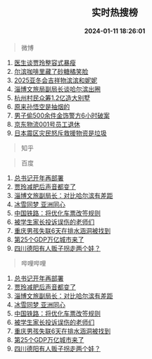 <div align="center"><h2>实时热搜榜</h2><h4>2024-01-11 18:26:01</h4></div>

> 微博  

1. [医生谈贾玲整容式暴瘦](https://s.weibo.com/weibo?q=%23%E5%8C%BB%E7%94%9F%E8%B0%88%E8%B4%BE%E7%8E%B2%E6%95%B4%E5%AE%B9%E5%BC%8F%E6%9A%B4%E7%98%A6%23&t=31&band_rank=1&Refer=top)<br />
2. [尔滨咖啡里藏了砂糖橘笑脸](https://s.weibo.com/weibo?q=%23%E5%B0%94%E6%BB%A8%E5%92%96%E5%95%A1%E9%87%8C%E8%97%8F%E4%BA%86%E7%A0%82%E7%B3%96%E6%A9%98%E7%AC%91%E8%84%B8%23&t=31&band_rank=2&Refer=top)<br />
3. [2025亚冬会吉祥物滨滨和妮妮](https://s.weibo.com/weibo?q=%232025%E4%BA%9A%E5%86%AC%E4%BC%9A%E5%90%89%E7%A5%A5%E7%89%A9%E6%BB%A8%E6%BB%A8%E5%92%8C%E5%A6%AE%E5%A6%AE%23&t=31&band_rank=3&Refer=top)<br />
4. [淄博文旅局副局长谈哈尔滨出圈](https://s.weibo.com/weibo?q=%23%E6%B7%84%E5%8D%9A%E6%96%87%E6%97%85%E5%B1%80%E5%89%AF%E5%B1%80%E9%95%BF%E8%B0%88%E5%93%88%E5%B0%94%E6%BB%A8%E5%87%BA%E5%9C%88%23&t=31&band_rank=4&Refer=top)<br />
5. [杭州村民众筹1.2亿造大别墅](https://s.weibo.com/weibo?q=%23%E6%9D%AD%E5%B7%9E%E6%9D%91%E6%B0%91%E4%BC%97%E7%AD%B91.2%E4%BA%BF%E9%80%A0%E5%A4%A7%E5%88%AB%E5%A2%85%23&t=31&band_rank=5&Refer=top)<br />
6. [原来孙悟空是抽烟的](https://s.weibo.com/weibo?q=%E5%8E%9F%E6%9D%A5%E5%AD%99%E6%82%9F%E7%A9%BA%E6%98%AF%E6%8A%BD%E7%83%9F%E7%9A%84&t=31&band_rank=6&Refer=top)<br />
7. [男子偷500余件金饰警方6小时破案](https://s.weibo.com/weibo?q=%23%E7%94%B7%E5%AD%90%E5%81%B7500%E4%BD%99%E4%BB%B6%E9%87%91%E9%A5%B0%E8%AD%A6%E6%96%B96%E5%B0%8F%E6%97%B6%E7%A0%B4%E6%A1%88%23&t=31&band_rank=7&Refer=top)<br />
8. [京东物流001号员工退休](https://s.weibo.com/weibo?q=%23%E4%BA%AC%E4%B8%9C%E7%89%A9%E6%B5%81001%E5%8F%B7%E5%91%98%E5%B7%A5%E9%80%80%E4%BC%91%23&t=31&band_rank=8&Refer=top)<br />
9. [日本震区灾民怒斥救援物资是垃圾](https://s.weibo.com/weibo?q=%23%E6%97%A5%E6%9C%AC%E9%9C%87%E5%8C%BA%E7%81%BE%E6%B0%91%E6%80%92%E6%96%A5%E6%95%91%E6%8F%B4%E7%89%A9%E8%B5%84%E6%98%AF%E5%9E%83%E5%9C%BE%23&t=31&band_rank=9&Refer=top)<br />

> 知乎  


> 百度  

1. [总书记开年再部署](https://www.baidu.com/s?wd=%E6%80%BB%E4%B9%A6%E8%AE%B0%E5%BC%80%E5%B9%B4%E5%86%8D%E9%83%A8%E7%BD%B2&sa=fyb_news&rsv_dl=fyb_news)<br />
2. [贾玲减肥后声音都变了](https://www.baidu.com/s?wd=%E8%B4%BE%E7%8E%B2%E5%87%8F%E8%82%A5%E5%90%8E%E5%A3%B0%E9%9F%B3%E9%83%BD%E5%8F%98%E4%BA%86&sa=fyb_news&rsv_dl=fyb_news)<br />
3. [淄博文旅副局长：对比哈尔滨有差距](https://www.baidu.com/s?wd=%E6%B7%84%E5%8D%9A%E6%96%87%E6%97%85%E5%89%AF%E5%B1%80%E9%95%BF%EF%BC%9A%E5%AF%B9%E6%AF%94%E5%93%88%E5%B0%94%E6%BB%A8%E6%9C%89%E5%B7%AE%E8%B7%9D&sa=fyb_news&rsv_dl=fyb_news)<br />
4. [冰雪同梦 亚洲同心](https://www.baidu.com/s?wd=%E5%86%B0%E9%9B%AA%E5%90%8C%E6%A2%A6+%E4%BA%9A%E6%B4%B2%E5%90%8C%E5%BF%83&sa=fyb_news&rsv_dl=fyb_news)<br />
5. [中国铁路：将优化车票改签规则](https://www.baidu.com/s?wd=%E4%B8%AD%E5%9B%BD%E9%93%81%E8%B7%AF%EF%BC%9A%E5%B0%86%E4%BC%98%E5%8C%96%E8%BD%A6%E7%A5%A8%E6%94%B9%E7%AD%BE%E8%A7%84%E5%88%99&sa=fyb_news&rsv_dl=fyb_news)<br />
6. [被学生家长投诉误伤的老师们](https://www.baidu.com/s?wd=%E8%A2%AB%E5%AD%A6%E7%94%9F%E5%AE%B6%E9%95%BF%E6%8A%95%E8%AF%89%E8%AF%AF%E4%BC%A4%E7%9A%84%E8%80%81%E5%B8%88%E4%BB%AC&sa=fyb_news&rsv_dl=fyb_news)<br />
7. [重庆男孩失联6天在排水涵洞被找到](https://www.baidu.com/s?wd=%E9%87%8D%E5%BA%86%E7%94%B7%E5%AD%A9%E5%A4%B1%E8%81%946%E5%A4%A9%E5%9C%A8%E6%8E%92%E6%B0%B4%E6%B6%B5%E6%B4%9E%E8%A2%AB%E6%89%BE%E5%88%B0&sa=fyb_news&rsv_dl=fyb_news)<br />
8. [第25个GDP万亿城市来了](https://www.baidu.com/s?wd=%E7%AC%AC25%E4%B8%AAGDP%E4%B8%87%E4%BA%BF%E5%9F%8E%E5%B8%82%E6%9D%A5%E4%BA%86&sa=fyb_news&rsv_dl=fyb_news)<br />
9. [四川德阳有人贩子拐走两个娃？](https://www.baidu.com/s?wd=%E5%9B%9B%E5%B7%9D%E5%BE%B7%E9%98%B3%E6%9C%89%E4%BA%BA%E8%B4%A9%E5%AD%90%E6%8B%90%E8%B5%B0%E4%B8%A4%E4%B8%AA%E5%A8%83%EF%BC%9F&sa=fyb_news&rsv_dl=fyb_news)<br />

> 哔哩哔哩  

1. [总书记开年再部署](https://www.baidu.com/s?wd=%E6%80%BB%E4%B9%A6%E8%AE%B0%E5%BC%80%E5%B9%B4%E5%86%8D%E9%83%A8%E7%BD%B2&sa=fyb_news&rsv_dl=fyb_news)<br />
2. [贾玲减肥后声音都变了](https://www.baidu.com/s?wd=%E8%B4%BE%E7%8E%B2%E5%87%8F%E8%82%A5%E5%90%8E%E5%A3%B0%E9%9F%B3%E9%83%BD%E5%8F%98%E4%BA%86&sa=fyb_news&rsv_dl=fyb_news)<br />
3. [淄博文旅副局长：对比哈尔滨有差距](https://www.baidu.com/s?wd=%E6%B7%84%E5%8D%9A%E6%96%87%E6%97%85%E5%89%AF%E5%B1%80%E9%95%BF%EF%BC%9A%E5%AF%B9%E6%AF%94%E5%93%88%E5%B0%94%E6%BB%A8%E6%9C%89%E5%B7%AE%E8%B7%9D&sa=fyb_news&rsv_dl=fyb_news)<br />
4. [冰雪同梦 亚洲同心](https://www.baidu.com/s?wd=%E5%86%B0%E9%9B%AA%E5%90%8C%E6%A2%A6+%E4%BA%9A%E6%B4%B2%E5%90%8C%E5%BF%83&sa=fyb_news&rsv_dl=fyb_news)<br />
5. [中国铁路：将优化车票改签规则](https://www.baidu.com/s?wd=%E4%B8%AD%E5%9B%BD%E9%93%81%E8%B7%AF%EF%BC%9A%E5%B0%86%E4%BC%98%E5%8C%96%E8%BD%A6%E7%A5%A8%E6%94%B9%E7%AD%BE%E8%A7%84%E5%88%99&sa=fyb_news&rsv_dl=fyb_news)<br />
6. [被学生家长投诉误伤的老师们](https://www.baidu.com/s?wd=%E8%A2%AB%E5%AD%A6%E7%94%9F%E5%AE%B6%E9%95%BF%E6%8A%95%E8%AF%89%E8%AF%AF%E4%BC%A4%E7%9A%84%E8%80%81%E5%B8%88%E4%BB%AC&sa=fyb_news&rsv_dl=fyb_news)<br />
7. [重庆男孩失联6天在排水涵洞被找到](https://www.baidu.com/s?wd=%E9%87%8D%E5%BA%86%E7%94%B7%E5%AD%A9%E5%A4%B1%E8%81%946%E5%A4%A9%E5%9C%A8%E6%8E%92%E6%B0%B4%E6%B6%B5%E6%B4%9E%E8%A2%AB%E6%89%BE%E5%88%B0&sa=fyb_news&rsv_dl=fyb_news)<br />
8. [第25个GDP万亿城市来了](https://www.baidu.com/s?wd=%E7%AC%AC25%E4%B8%AAGDP%E4%B8%87%E4%BA%BF%E5%9F%8E%E5%B8%82%E6%9D%A5%E4%BA%86&sa=fyb_news&rsv_dl=fyb_news)<br />
9. [四川德阳有人贩子拐走两个娃？](https://www.baidu.com/s?wd=%E5%9B%9B%E5%B7%9D%E5%BE%B7%E9%98%B3%E6%9C%89%E4%BA%BA%E8%B4%A9%E5%AD%90%E6%8B%90%E8%B5%B0%E4%B8%A4%E4%B8%AA%E5%A8%83%EF%BC%9F&sa=fyb_news&rsv_dl=fyb_news)<br />
